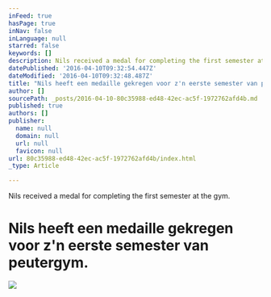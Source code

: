 ```yaml
---
inFeed: true
hasPage: true
inNav: false
inLanguage: null
starred: false
keywords: []
description: Nils received a medal for completing the first semester at the gym.
datePublished: '2016-04-10T09:32:54.447Z'
dateModified: '2016-04-10T09:32:48.487Z'
title: "Nils heeft een medaille gekregen voor z'n eerste semester van peutergym."
author: []
sourcePath: _posts/2016-04-10-80c35988-ed48-42ec-ac5f-1972762afd4b.md
published: true
authors: []
publisher:
  name: null
  domain: null
  url: null
  favicon: null
url: 80c35988-ed48-42ec-ac5f-1972762afd4b/index.html
_type: Article

---
```

Nils received a medal for completing the first semester at the gym.

# Nils heeft een medaille gekregen voor z'n eerste semester van peutergym.
![](https://the-grid-user-content.s3-us-west-2.amazonaws.com/d80edd1a-8a50-494c-a44a-c981c557873c.jpg)
